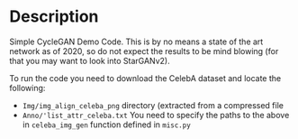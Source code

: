 # Description
Simple CycleGAN Demo Code. This is by no means a state of the art network as of 2020, so do not expect the results to be mind blowing (for that you may want to look into StarGANv2). 

To run the code you need to download the CelebA dataset and locate the following:
- `Img/img_align_celeba_png` directory (extracted from a compressed file
- `Anno/'list_attr_celeba.txt`
You need to specify the paths to the above in `celeba_img_gen` function defined in `misc.py`
